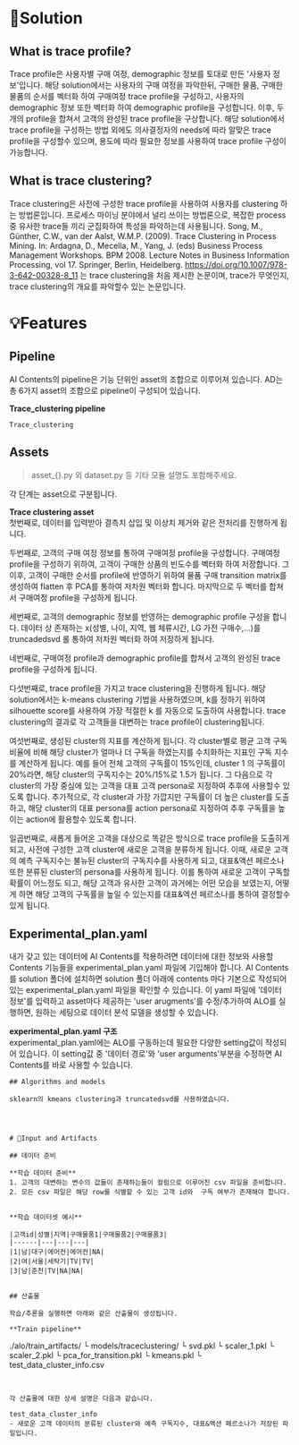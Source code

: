 # 📖Solution 

## What is trace profile?

Trace profile은 사용자별 구매 여정, demographic 정보를 토대로 만든 '사용자 정보'입니다. 해당 solution에서는 사용자의 구매 여정을 파악한뒤, 구매한 물품, 구매한 물품의 순서를 벡터화 하여 구매여정 trace profile을 구성하고, 사용자의 demographic 정보 또한 벡터화 하여 demographic profile을 구성합니다. 이후, 두개의 profile을 합쳐서 고객의 완성된 trace profile을 구상합니다. 해당 solution에서 trace profile을 구성하는 방법 외에도 의사결정자의 needs에 따라 알맞은 trace profile을 구성할수 있으며, 용도에 따라 필요한 정보를 사용하여 trace profile 구성이 가능합니다.

## What is trace clustering? 

Trace clustering은 사전에 구성한 trace profile을 사용하여 사용자를 clustering 하는 방법론입니다. 프로세스 마이닝 분야에서 널리 쓰이는 방법론으로, 복잡한 process중 유사한 trace들 끼리 군집화하여 특성을 파악하는데 사용됨니다. 
Song, M., Günther, C.W., van der Aalst, W.M.P. (2009). Trace Clustering in Process Mining. In: Ardagna, D., Mecella, M., Yang, J. (eds) Business Process Management Workshops. BPM 2008. Lecture Notes in Business Information Processing, vol 17. Springer, Berlin, Heidelberg. https://doi.org/10.1007/978-3-642-00328-8_11 는 trace clustering을 처음 제시한 논문이며, trace가 무엇인지, trace clustering의 개요를 파악할수 있는 논문입니다.

# 💡Features

## Pipeline

AI Contents의 pipeline은 기능 단위인 asset의 조합으로 이루어져 있습니다. AD는 총 6가지 asset의 조합으로 pipeline이 구성되어 있습니다.  

**Trace_clustering pipeline**
```
Trace_clustering
```

## Assets

> asset_{}.py 외 dataset.py 등 기타 모듈 설명도 포함해주세요.

각 단계는 asset으로 구분됩니다.

**Trace clustering asset**  
첫번째로, 데이터를 입력받아 결측치 삽입 및 이상치 제거와 같은 전처리를 진행하게 됩니다.

두번째로, 고객의 구매 여정 정보를 통하여 구매여정 profile을 구성합니다. 
구매여정 profile을 구성하기 위하여, 고객이 구매한 상품의 빈도수를 벡터화 하여 저장합니다.
그 이후, 고객이 구매한 순서를 profile에 반영하기 위하여 물품 구매 transition matrix를 생성하여 flatten 후 PCA를 통하여 저차원 벡터화 합니다.
마지막으로 두 벡터를 합쳐서 구매여정 profile을 구성하게 됩니다.

세번째로, 고객의 demographic 정보를 반영하는 demographic profile 구성을 합니다.
데이터 상 존재하는 x(성별, 나이, 지역, 웹 체류시간, LG 가전 구매수,...)를 truncadedsvd 롤 통하여 저차원 벡터화 하여 저장하게 됩니다.

네번째로, 구매여정 profile과 demographic profile를 합쳐서 고객의 완성된 trace profile을 구성하게 됩니다.

다섯번째로, trace profile을 가지고 trace clustering을 진행하게 됩니다. 
해당 solution에서는 k-means clustering 기법을 사용하였으며, k를 정하기 위하여 silhouette score를 사용하여 가장 적절한 k 를 자동으로 도출하여 사용합니다.
trace clustering의 결과로 각 고객들을 대변하는 trace profile이 clustering됩니다.

여섯번째로, 생성된 cluster의 지표를 계산하게 됩니다.
각 cluster별로 평균 고객 구독 비율에 비해 해당 cluster가 얼마나 더 구독을 하였는지를 수치화하는 지표인 구독 지수를 계산하게 됩니다. 예를 들어 전체 고객의 구독률이 15%인데, cluster 1 의 구독률이 20%라면, 해당 cluster의 구독지수는 20%/15%로 1.5가 됩니다.
그 다음으로 각 cluster의 가장 중심에 있는 고객을 대표 고객 persona로 지정하여 추후에 사용할수 있도록 합니다.
추가적으로, 각 cluster과 가장 가깝지만 구독률이 더 높은 cluster를 도출하고, 해당 cluster의 대표 persona를 action persona로 지정하여 추후 구독률을 높이는 action에 활용할수 있도록 합니다.

일곱번째로, 새롭게 들어온 고객을 대상으로 똑같은 방식으로 trace profile을 도출히게 되고, 사전에 구성한 고객 cluster에 새로운 고객을 분류하게 됩니다.
이때, 새로운 고객의 예측 구독지수는 불뉴된 cluster의 구독지수를 사용하게 되고, 대표&액션 페르소나 또한 분류된 cluster의 persona를 사용하게 됩니다.
이를 통하여 새로운 고객이 구독할 확률이 어느정도 되고, 해당 고객과 유사한 고객이 과거에는 어떤 모습을 보였는지, 어떻게 하면 해당 고객의 구독률을 높일 수 있는지를 대표&엑션 페르소나를 통하여 결정할수 있게 됩니다.


## Experimental_plan.yaml

내가 갖고 있는 데이터에 AI Contents를 적용하려면 데이터에 대한 정보와 사용할 Contents 기능들을 experimental_plan.yaml 파일에 기입해야 합니다. AI Contents를 solution 폴더에 설치하면 solution 폴더 아래에 contents 마다 기본으로 작성되어있는 experimental_plan.yaml 파일을 확인할 수 있습니다. 이 yaml 파일에 '데이터 정보'를 입력하고 asset마다 제공하는 'user arugments'를 수정/추가하여 ALO를 실행하면, 원하는 세팅으로 데이터 분석 모델을 생성할 수 있습니다.

**experimental_plan.yaml 구조**  
experimental_plan.yaml에는 ALO를 구동하는데 필요한 다양한 setting값이 작성되어 있습니다. 이 setting값 중 '데이터 경로'와 'user arguments'부분을 수정하면 AI Contents를 바로 사용할 수 있습니다.


```
## Algorithms and models

sklearn의 kmeans clustering과 truncatedsvd를 사용하였습니다.




# 📂Input and Artifacts

## 데이터 준비

**학습 데이터 준비**  
1. 고객의 대변하는 변수의 값들이 존재하는들이 컬럼으로 이루어진 csv 파일을 준비합니다.
2. 모든 csv 파일은 해당 row를 식별할 수 있는 고객 id와  구독 여부가 존재해야 합니다.


**학습 데이터셋 예시**

|고객id|성별|지역|구매물품1|구매물품2|구매물품3|
|------|---|---|---|
|1|남|대구|에어컨|에어컨|NA|
|2|여|서울|세탁기|TV|TV|
|3|남|춘천|TV|NA|NA|


## 산출물

학습/추론을 실행하면 아래와 같은 산출물이 생성됩니다.  

**Train pipeline**
```
./alo/train_artifacts/
    └ models/traceclustering/
        └ svd.pkl
        └ scaler_1.pkl
        └ scaler_2.pkl
        └ pca_for_transition.pkl
        └ kmeans.pkl
        └ test_data_cluster_info.csv

```


각 산출물에 대한 상세 설명은 다음과 같습니다.  

test_data_cluster_info
- 새로운 고객 데이터의 분류된 cluster와 예측 구독지수, 대표&액션 페르소나가 저장된 파일입니다.
